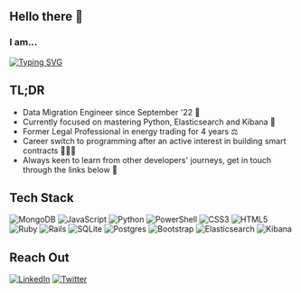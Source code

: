 <h2><strong>Hello there 🧤</strong></h2>
<h3>I am...</h3>

<a href="#"><img src="https://readme-typing-svg.herokuapp.com?font=IBM+Plex+Mono&size=14&duration=3000&pause=60&color=00ad68&height=35&lines=a+former+commodity+contract+specialist;obsessed+with+Chelsea+Football+Club;...+always+looking+for+delicious+vegan+food;hoping+you+reach+out%2C+let's+build+together!" alt="Typing SVG" /></a>
<h2><strong>TL;DR</strong></h2>

- Data Migration Engineer since September '22 🌱
- Currently focused on mastering Python, Elasticsearch and Kibana 🦝
- Former Legal Professional in energy trading for 4 years ⚖️
- Career switch to programming after an active interest in building smart contracts 👨🏻‍💻 
- Always keen to learn from other developers' journeys, get in touch through the links below 🤝 

<h2><strong>Tech Stack</strong></h2>

![MongoDB](https://img.shields.io/badge/MongoDB-%234ea94b.svg?style=for-the-badge&logo=mongodb&logoColor=white) ![JavaScript](https://img.shields.io/badge/javascript-%23323330.svg?style=for-the-badge&logo=javascript&logoColor=%23F7DF1E) ![Python](https://img.shields.io/badge/python-3670A0?style=for-the-badge&logo=python&logoColor=ffdd54) ![PowerShell](https://img.shields.io/badge/PowerShell-%235391FE.svg?style=for-the-badge&logo=powershell&logoColor=white) ![CSS3](https://img.shields.io/badge/css3-%231572B6.svg?style=for-the-badge&logo=css3&logoColor=white) ![HTML5](https://img.shields.io/badge/html5-%23E34F26.svg?style=for-the-badge&logo=html5&logoColor=white) ![Ruby](https://img.shields.io/badge/ruby-%23CC342D.svg?style=for-the-badge&logo=ruby&logoColor=white) ![Rails](https://img.shields.io/badge/rails-%23CC0000.svg?style=for-the-badge&logo=ruby-on-rails&logoColor=white) ![SQLite](https://img.shields.io/badge/sqlite-%2307405e.svg?style=for-the-badge&logo=sqlite&logoColor=white) ![Postgres](https://img.shields.io/badge/postgres-%23316192.svg?style=for-the-badge&logo=postgresql&logoColor=white) ![Bootstrap](https://img.shields.io/badge/bootstrap-%23563D7C.svg?style=for-the-badge&logo=bootstrap&logoColor=white) ![Elasticsearch](https://img.shields.io/badge/Elastic_Search-005571?style=for-the-badge&logo=elasticsearch&logoColor=white) ![Kibana](https://img.shields.io/badge/Kibana-005571?style=for-the-badge&logo=Kibana&logoColor=white)

<h2><strong>Reach Out</strong></h2>

<a href="https://www.linkedin.com/in/alvaro-trujillo/"> ![LinkedIn](https://img.shields.io/badge/linkedin-%230077B5.svg?style=for-the-badge&logo=linkedin&logoColor=white)</a> <a href="https://twitter.com/TrujiCodes">![Twitter](https://img.shields.io/badge/Twitter-%231DA1F2.svg?style=for-the-badge&logo=Twitter&logoColor=white)</a>

